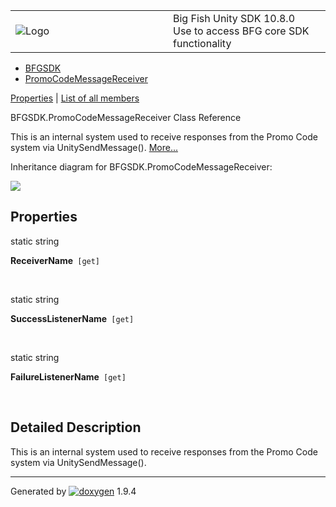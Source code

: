 <table>
<colgroup>
<col style="width: 50%" />
<col style="width: 50%" />
</colgroup>
<tbody>
<tr class="odd">
<td><img src="Icon-100.png" alt="Logo" /></td>
<td><div id="projectname">
Big Fish Unity SDK<span id="projectnumber"> 10.8.0</span>
</div>
<div id="projectbrief">
Use to access BFG core SDK functionality
</div></td>
</tr>
</tbody>
</table>

  - [BFGSDK](namespace_b_f_g_s_d_k.html)
  - [PromoCodeMessageReceiver](class_b_f_g_s_d_k_1_1_promo_code_message_receiver.html)

[Properties](#properties) | [List of all
members](class_b_f_g_s_d_k_1_1_promo_code_message_receiver-members.html)

BFGSDK.PromoCodeMessageReceiver Class Reference

This is an internal system used to receive responses from the Promo Code
system via UnitySendMessage().
[More...](class_b_f_g_s_d_k_1_1_promo_code_message_receiver.html#details)

Inheritance diagram for BFGSDK.PromoCodeMessageReceiver:

![](class_b_f_g_s_d_k_1_1_promo_code_message_receiver.png)

##  Properties

static string 

**ReceiverName**`  [get] `

 

static string 

**SuccessListenerName**`  [get] `

 

static string 

**FailureListenerName**`  [get] `

 

## Detailed Description

This is an internal system used to receive responses from the Promo Code
system via UnitySendMessage().

-----

Generated
by [![doxygen](doxygen.svg)](https://www.doxygen.org/index.html) 1.9.4
